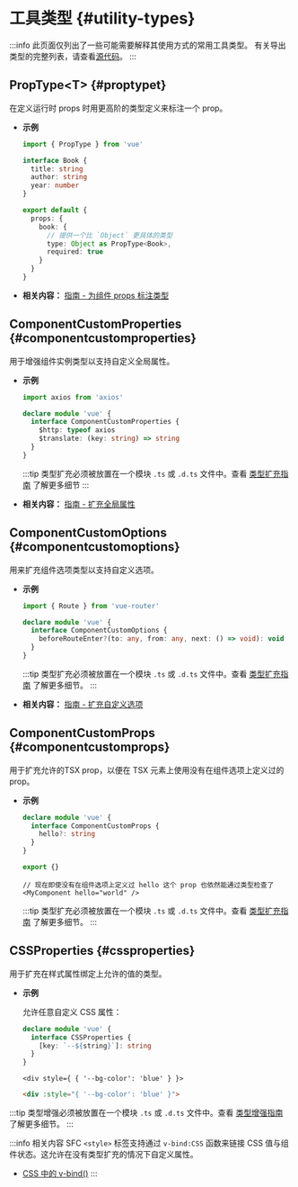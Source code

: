 # 工具类型 {#utility-types}

:::info
此页面仅列出了一些可能需要解释其使用方式的常用工具类型。 有关导出类型的完整列表，请查看[源代码](https://github.com/vuejs/core/blob/main/packages/runtime-core/src/index.ts#L131)。
:::

## PropType\<T> {#proptypet}

在定义运行时 props 时用更高阶的类型定义来标注一个 prop。

- **示例**

  ```ts
  import { PropType } from 'vue'

  interface Book {
    title: string
    author: string
    year: number
  }

  export default {
    props: {
      book: {
        // 提供一个比 `Object` 更具体的类型
        type: Object as PropType<Book>,
        required: true
      }
    }
  }
  ```

- **相关内容：** [指南 - 为组件 props 标注类型](/guide/typescript/options-api.html#typing-component-props)

## ComponentCustomProperties {#componentcustomproperties}

用于增强组件实例类型以支持自定义全局属性。

- **示例**

  ```ts
  import axios from 'axios'

  declare module 'vue' {
    interface ComponentCustomProperties {
      $http: typeof axios
      $translate: (key: string) => string
    }
  }
  ```

  :::tip
  类型扩充必须被放置在一个模块 `.ts` 或 `.d.ts` 文件中。查看 [类型扩充指南](/guide/typescript/options-api.html#augmenting-global-properties) 了解更多细节
  :::

- **相关内容：** [指南 - 扩充全局属性](/guide/typescript/options-api.html#augmenting-global-properties)

## ComponentCustomOptions {#componentcustomoptions}

用来扩充组件选项类型以支持自定义选项。

- **示例**

  ```ts
  import { Route } from 'vue-router'

  declare module 'vue' {
    interface ComponentCustomOptions {
      beforeRouteEnter?(to: any, from: any, next: () => void): void
    }
  }
  ```

  :::tip
  类型扩充必须被放置在一个模块 `.ts` 或 `.d.ts` 文件中。查看 [类型扩充指南](/guide/typescript/options-api.html#augmenting-global-properties) 了解更多细节。
  :::

- **相关内容：** [指南 - 扩充自定义选项](/guide/typescript/options-api.html#augmenting-custom-options)

## ComponentCustomProps {#componentcustomprops}

用于扩充允许的TSX prop，以便在 TSX 元素上使用没有在组件选项上定义过的 prop。

- **示例**

  ```ts
  declare module 'vue' {
    interface ComponentCustomProps {
      hello?: string
    }
  }

  export {}
  ```

  ```tsx
  // 现在即使没有在组件选项上定义过 hello 这个 prop 也依然能通过类型检查了
  <MyComponent hello="world" />
  ```

  :::tip
  类型扩充必须被放置在一个模块 `.ts` 或 `.d.ts` 文件中。查看 [类型扩充指南](/guide/typescript/options-api.html#augmenting-global-properties) 了解更多细节。
  :::

## CSSProperties {#cssproperties}

用于扩充在样式属性绑定上允许的值的类型。

- **示例**

  允许任意自定义 CSS 属性：

  ```ts
  declare module 'vue' {
    interface CSSProperties {
      [key: `--${string}`]: string
    }
  }
  ```

  ```tsx
  <div style={ { '--bg-color': 'blue' } }>
  ```
  ```html
  <div :style="{ '--bg-color': 'blue' }">
  ```

 :::tip
  类型增强必须被放置在一个模块 `.ts` 或 `.d.ts` 文件中。查看 [类型增强指南](/guide/typescript/options-api.html#augmenting-global-properties) 了解更多细节。
  :::

  :::info 相关内容
SFC `<style>` 标签支持通过 `v-bind:CSS` 函数来链接 CSS 值与组件状态。这允许在没有类型扩充的情况下自定义属性。

- [CSS 中的 v-bind()](/api/sfc-css-features.html#v-bind-in-css)
  :::
